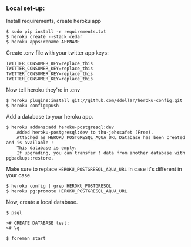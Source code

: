 ### Local set-up:

Install requirements, create heroku app
```
$ sudo pip install -r requirements.txt
$ heroku create --stack cedar
$ heroku apps:rename APPNAME
```

Create .env file with your twitter app keys:
```
TWITTER_CONSUMER_KEY=replace_this
TWITTER_CONSUMER_KEY=replace_this
TWITTER_CONSUMER_KEY=replace_this
TWITTER_CONSUMER_KEY=replace_this
```

Now tell heroku they're in .env
```
$ heroku plugins:install git://github.com/ddollar/heroku-config.git
$ heroku config:push
```

Add a database to your heroku app.
```
$ heroku addons:add heroku-postgresql:dev
    Added heroku-postgresql:dev to thu-jehosafet (Free).
    Attached as HEROKU_POSTGRESQL_AQUA_URL Database has been created and is available !
    This database is empty.
    If upgrading, you can transfer ! data from another database with pgbackups:restore.
```

Make sure to replace `HEROKU_POSTGRESQL_AQUA_URL` in case it's different in your case.

```
$ heroku config | grep HEROKU_POSTGRESQL
$ heroku pg:promote HEROKU_POSTGRESQL_AQUA_URL
```

Now, create a local database.
```
$ psql

># CREATE DATABASE test;
># \q

$ foreman start
```
